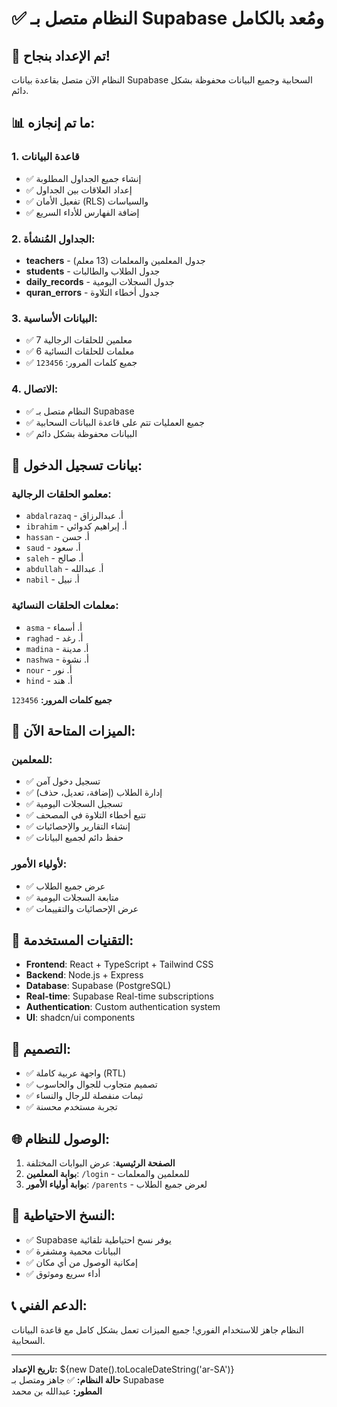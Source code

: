 # ✅ النظام متصل بـ Supabase ومُعد بالكامل

## 🎉 تم الإعداد بنجاح!

النظام الآن متصل بقاعدة بيانات Supabase السحابية وجميع البيانات محفوظة بشكل دائم.

## 📊 ما تم إنجازه:

### 1. قاعدة البيانات
- ✅ إنشاء جميع الجداول المطلوبة
- ✅ إعداد العلاقات بين الجداول
- ✅ تفعيل الأمان (RLS) والسياسات
- ✅ إضافة الفهارس للأداء السريع

### 2. الجداول المُنشأة:
- **teachers** - جدول المعلمين والمعلمات (13 معلم)
- **students** - جدول الطلاب والطالبات
- **daily_records** - جدول السجلات اليومية
- **quran_errors** - جدول أخطاء التلاوة

### 3. البيانات الأساسية:
- ✅ 7 معلمين للحلقات الرجالية
- ✅ 6 معلمات للحلقات النسائية
- ✅ جميع كلمات المرور: `123456`

### 4. الاتصال:
- ✅ النظام متصل بـ Supabase
- ✅ جميع العمليات تتم على قاعدة البيانات السحابية
- ✅ البيانات محفوظة بشكل دائم

## 🔐 بيانات تسجيل الدخول:

### معلمو الحلقات الرجالية:
- `abdalrazaq` - أ. عبدالرزاق
- `ibrahim` - أ. إبراهيم كدوائي  
- `hassan` - أ. حسن
- `saud` - أ. سعود
- `saleh` - أ. صالح
- `abdullah` - أ. عبدالله
- `nabil` - أ. نبيل

### معلمات الحلقات النسائية:
- `asma` - أ. أسماء
- `raghad` - أ. رغد
- `madina` - أ. مدينة
- `nashwa` - أ. نشوة
- `nour` - أ. نور
- `hind` - أ. هند

**جميع كلمات المرور:** `123456`

## 🚀 الميزات المتاحة الآن:

### للمعلمين:
- ✅ تسجيل دخول آمن
- ✅ إدارة الطلاب (إضافة، تعديل، حذف)
- ✅ تسجيل السجلات اليومية
- ✅ تتبع أخطاء التلاوة في المصحف
- ✅ إنشاء التقارير والإحصائيات
- ✅ حفظ دائم لجميع البيانات

### لأولياء الأمور:
- ✅ عرض جميع الطلاب
- ✅ متابعة السجلات اليومية
- ✅ عرض الإحصائيات والتقييمات

## 🔧 التقنيات المستخدمة:

- **Frontend**: React + TypeScript + Tailwind CSS
- **Backend**: Node.js + Express
- **Database**: Supabase (PostgreSQL)
- **Real-time**: Supabase Real-time subscriptions
- **Authentication**: Custom authentication system
- **UI**: shadcn/ui components

## 📱 التصميم:

- ✅ واجهة عربية كاملة (RTL)
- ✅ تصميم متجاوب للجوال والحاسوب
- ✅ ثيمات منفصلة للرجال والنساء
- ✅ تجربة مستخدم محسنة

## 🌐 الوصول للنظام:

1. **الصفحة الرئيسية**: عرض البوابات المختلفة
2. **بوابة المعلمين**: `/login` - للمعلمين والمعلمات
3. **بوابة أولياء الأمور**: `/parents` - لعرض جميع الطلاب

## 🔄 النسخ الاحتياطية:

- ✅ Supabase يوفر نسخ احتياطية تلقائية
- ✅ البيانات محمية ومشفرة
- ✅ إمكانية الوصول من أي مكان
- ✅ أداء سريع وموثوق

## 📞 الدعم الفني:

النظام جاهز للاستخدام الفوري! جميع الميزات تعمل بشكل كامل مع قاعدة البيانات السحابية.

---

**تاريخ الإعداد:** ${new Date().toLocaleDateString('ar-SA')}  
**حالة النظام:** ✅ جاهز ومتصل بـ Supabase  
**المطور:** عبدالله بن محمد